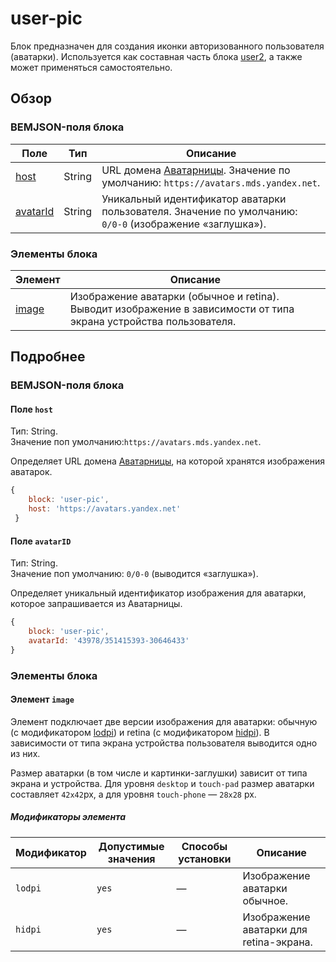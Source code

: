 # user-pic
Блок предназначен для создания иконки авторизованного пользователя (аватарки). Используется как составная часть блока [user2](../user2/user2.ru.md), а также может применяться самостоятельно.

## Обзор

<a name="fields-short"></a>
### BEMJSON-поля блока

| Поле                        | Тип    | Описание                                        |
| --------------------------- | ------ | ------------------------------------------------|
| [host](#fields-host)        | String | URL домена [Аватарницы](https://wiki.yandex-team.ru/Jaru/Avatarnica). Значение по умолчанию: `https://avatars.mds.yandex.net`. |
| [avatarId](#fields-avatarID) | String | Уникальный идентификатор аватарки пользователя. Значение по умолчанию: `0/0-0` (изображение «заглушка»). |


### Элементы блока

| Элемент               | Описание                                                      |
| --------------------- | ------------------------------------------------------------- |
| [image](#elems-image) | Изображение аватарки (обычное и retina). Выводит изображение в зависимости от типа экрана устройства пользователя. |

## Подробнее

### BEMJSON-поля блока

<a name="fields-host"></a>
#### Поле `host`

Тип: String. <br>
Значение поп умолчанию:`https://avatars.mds.yandex.net`.

Определяет URL домена [Аватарницы](https://wiki.yandex-team.ru/Jaru/Avatarnica), на которой хранятся изображения аватарок.

```js
{
    block: 'user-pic',
    host: 'https://avatars.yandex.net'
 }
```

<a name="fields-avatarID"></a>
#### Поле `avatarID`

Тип: String. <br>
Значение поп умолчанию: `0/0-0` (выводится «заглушка»).

Определяет уникальный идентификатор изображения для аватарки, которое запрашивается из Аватарницы.

```js
{
    block: 'user-pic',
    avatarId: '43978/351415393-30646433'
}
```

### Элементы блока
<a name="elems-image"></a>
#### Элемент `image`

Элемент подключает две версии изображения для аватарки: обычную (с модификатором [lodpi](#elemMods-image)) и retina (с модификатором [hidpi](#elemMods-image)). В зависимости от  типа экрана устройства пользователя выводится одно из них.

Размер аватарки (в том числе и картинки-заглушки) зависит от типа экрана и устройства. Для уровня `desktop` и `touch-pad` размер аватарки составляет `42x42`px, а для уровня `touch-phone` — `28x28` px.


<a name="elemsMods-image"></a>
##### Модификаторы элемента

| Модификатор  | Допустимые значения | Способы установки  | Описание                 |
| ------------ | ------------------- | ------------------ | ------------------------ |
| `lodpi`      | `yes`               | —                  | Изображение аватарки обычное. |
| `hidpi`      | `yes`               | —                  | Изображение аватарки для retina-экрана. |
